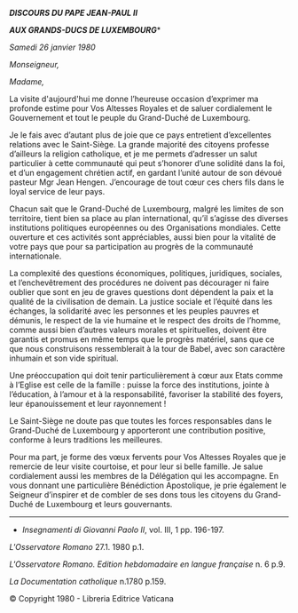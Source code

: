 ***DISCOURS DU PAPE JEAN-PAUL II***

***AUX GRANDS-DUCS DE LUXEMBOURG****

*Samedi 26 janvier 1980*

*Monseigneur,*

*Madame,*

La visite d'aujourd'hui me donne l’heureuse occasion d’exprimer ma profonde estime pour Vos Altesses Royales et de saluer cordialement le Gouvernement et tout le peuple du Grand-Duché de Luxembourg.

Je le fais avec d’autant plus de joie que ce pays entretient d’excellentes relations avec le Saint-Siège. La grande majorité des citoyens professe d’ailleurs la religion catholique, et je me permets d’adresser un salut particulier à cette communauté qui peut s’honorer d’une solidité dans la foi, et d’un engagement chrétien actif, en gardant l’unité autour de son dévoué pasteur Mgr Jean Hengen. J’encourage de tout cœur ces chers fils dans le loyal service de leur pays.

Chacun sait que le Grand-Duché de Luxembourg, malgré les limites de son territoire, tient bien sa place au plan international, qu’il s’agisse des diverses institutions politiques européennes ou des Organisations mondiales. Cette ouverture et ces activités sont appréciables, aussi bien pour la vitalité de votre pays que pour sa participation au progrès de la communauté internationale.

La complexité des questions économiques, politiques, juridiques, sociales, et l’enchevêtrement des procédures ne doivent pas décourager ni faire oublier que sont en jeu de graves questions dont dépendent la paix et la qualité de la civilisation de demain. La justice sociale et l’équité dans les échanges, la solidarité avec les personnes et les peuples pauvres et démunis, le respect de la vie humaine et le respect des droits de l’homme, comme aussi bien d’autres valeurs morales et spirituelles, doivent être garantis et promus en même temps que le progrès matériel, sans que ce que nous construisons ressemblerait à la tour de Babel, avec son caractère inhumain et son vide spiritual.

Une préoccupation qui doit tenir particulièrement à cœur aux Etats comme à l’Eglise est celle de la famille : puisse la force des institutions, jointe à l’éducation, à l’amour et à la responsabilité, favoriser la stabilité des foyers, leur épanouissement et leur rayonnement !

Le Saint-Siège ne doute pas que toutes les forces responsables dans le Grand-Duché de Luxembourg y apporteront une contribution positive, conforme à leurs traditions les meilleures.

Pour ma part, je forme des vœux fervents pour Vos Altesses Royales que je remercie de leur visite courtoise, et pour leur si belle famille. Je salue cordialement aussi les membres de la Délégation qui les accompagne. En vous donnant une particulière Bénédiction Apostolique, je prie également le Seigneur d’inspirer et de combler de ses dons tous les citoyens du Grand-Duché de Luxembourg et leurs gouvernants.

* * *

* *Insegnamenti di Giovanni Paolo II*, vol. III, 1 pp. 196-197.

*L'Osservatore Romano* 27.1. 1980 p.1.

*L'Osservatore Romano. Edition hebdomadaire en langue française* n. 6 p.9.

*La Documentation catholique* n.1780 p.159.

© Copyright 1980 - Libreria Editrice Vaticana